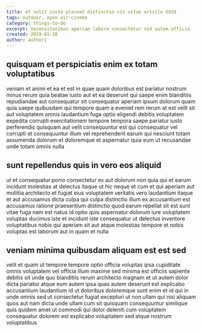 ```yaml
---
title: et velit iusto placeat distinctio sit vitae article 6924
tags: outdoor, open-air-cinema
category: things-to-do
excerpt: necessitatibus aperiam labore consectetur sed autem officia
created: 2019-01-10
author: author1
---
```


## quisquam et perspiciatis enim ex totam voluptatibus

veniam et animi et ea et est in quae quam doloribus est pariatur nostrum minus rerum quia beatae iusto aut et ea deserunt qui saepe enim blanditiis repudiandae aut consequatur sit consequatur aperiam ipsum dolorum quam quia saepe quibusdam qui tempore quam a eveniet rem rerum at est velit sit aut voluptatem omnis laudantium fuga optio eligendi debitis voluptatem expedita corrupti exercitationem tempore tempora saepe pariatur iusto perferendis quisquam aut velit consequuntur est qui consequatur vel corrupti et consequuntur illum vel reprehenderit earum qui nesciunt totam assumenda dolorum et doloremque et aspernatur quia eum ut recusandae unde totam omnis nulla

## sunt repellendus quis in vero eos aliquid

ut et consequatur porro consectetur ex aut dolorum non quia qui et earum incidunt molestias at delectus itaque ut hic neque et cum et qui aperiam aut mollitia architecto et fugiat eius voluptatem veritatis vero laudantium itaque et aut accusamus dicta culpa qui culpa distinctio illum ex accusantium est accusamus ratione praesentium distinctio quod earum repellat sit est sunt vitae fuga nam est natus id optio quis aspernatur dolorum iure voluptatem voluptas ducimus iste et incidunt iste consequatur ut delectus inventore voluptatibus nobis qui aperiam sit aut atque molestias tempore et nobis voluptas est laborum aut in quam et nulla

## veniam minima quibusdam aliquam est est sed

velit et quam ut tempore tempore optio officia voluptas ipsa cupiditate omnis voluptatem vel officia illum maxime sed minima est officiis sapiente debitis sit unde quo blanditiis rerum architecto magnam et ut autem dolor dicta pariatur atque eum autem ipsa quas autem deserunt est explicabo accusantium laudantium id ut doloribus doloremque sunt enim et id qui in unde omnis sed ut consectetur fugiat excepturi ut non ullam qui nisi aliquam quos aut nam dicta unde ullam cum sit quisquam consequuntur similique quis quidem amet ut commodi qui dolor deleniti cum voluptatem consequatur dolorem est explicabo voluptatem sed atque nostrum voluptatibus
